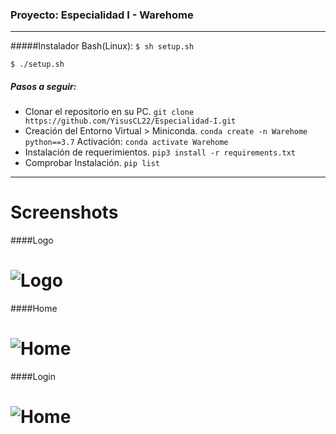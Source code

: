 ### Proyecto: Especialidad I - Warehome 

------------
#####Instalador Bash(Linux):
`$ sh setup.sh`

`$ ./setup.sh`


##### Pasos a seguir:
- Clonar el repositorio en su PC.
`git clone https://github.com/YisusCL22/Especialidad-I.git`
- Creación del Entorno Virtual > Miniconda.
`conda create -n Warehome python==3.7`
Activación:
`conda activate Warehome`
- Instalación de requerimientos.
`pip3 install -r requirements.txt`
- Comprobar Instalación.
`pip list`

------------
# Screenshots
####Logo
# ![Logo](https://github.com/YisusCL22/Especialidad-I/blob/ed6fadb39576e64d4744398cb16ef81987406987/frontend/static/frontend/Images/Logo.png)
####Home
# ![Home](https://github.com/YisusCL22/Especialidad-I/blob/ed6fadb39576e64d4744398cb16ef81987406987/screenshots/Sc_1.png)
####Login
# ![Home](https://github.com/YisusCL22/Especialidad-I/blob/ed6fadb39576e64d4744398cb16ef81987406987/screenshots/Sc_2.png)

